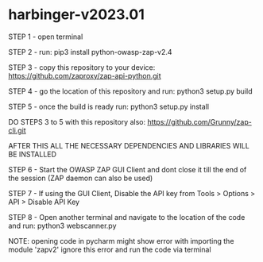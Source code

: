 # harbinger-v2023.01

STEP 1 - open terminal

STEP 2 - run: pip3 install python-owasp-zap-v2.4

STEP 3 - copy this repository to your device: https://github.com/zaproxy/zap-api-python.git

STEP 4 - go the location of this repository and run: python3 setup.py build

STEP 5 - once the build is ready run: python3 setup.py install

DO STEPS 3 to 5 with this repository also:
https://github.com/Grunny/zap-cli.git

AFTER THIS ALL THE NECESSARY DEPENDENCIES AND LIBRARIES WILL BE INSTALLED

STEP 6 - Start the OWASP ZAP GUI Client and dont close it till the end of the session (ZAP daemon can also be used)

STEP 7 - If using the GUI Client, Disable the API key from Tools > Options > API > Disable API Key

STEP 8 - Open another terminal and navigate to the location of the code and run: python3 webscanner.py


NOTE: 
opening code in pycharm might show error with importing the module 'zapv2'
ignore this error and run the code via terminal
